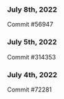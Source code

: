 ### July 8th, 2022

Commit #56947

### July 5th, 2022

Commit #314353


### July 4th, 2022

Commit #72281
